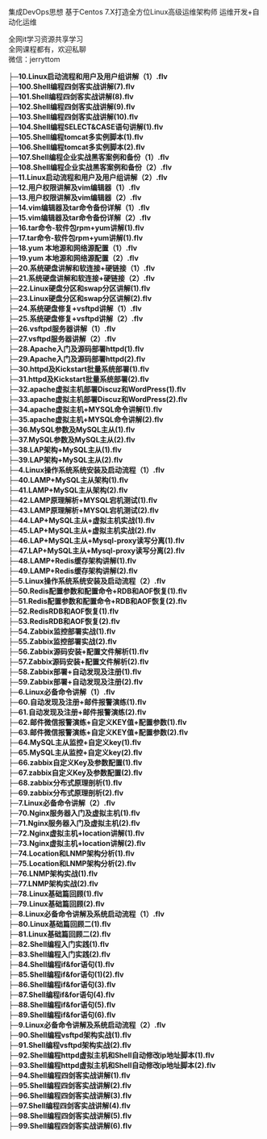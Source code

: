 集成DevOps思想 基于Centos 7.X打造全方位Linux高级运维架构师 运维开发+自动化运维

全网it学习资源共享学习<br>全网课程都有，欢迎私聊<br>微信：jerryttom<br>

<strong>├─10.Linux启动流程和用户及用户组讲解（1）.flv</strong><br> <strong>├─100.Shell编程四剑客实战讲解(7).flv</strong><br> <strong>├─101.Shell编程四剑客实战讲解(8).flv</strong><br> <strong>├─102.Shell编程四剑客实战讲解(9).flv</strong><br> <strong>├─103.Shell编程四剑客实战讲解(10).flv</strong><br> <strong>├─104.Shell编程SELECT&amp;CASE语句讲解(1).flv</strong><br> <strong>├─105.Shell编程tomcat多实例脚本(1).flv</strong><br> <strong>├─106.Shell编程tomcat多实例脚本(2).flv</strong><br> <strong>├─107.Shell编程企业实战黑客案例和备份（1）.flv</strong><br> <strong>├─108.Shell编程企业实战黑客案例和备份（2）.flv</strong><br> <strong>├─11.Linux启动流程和用户及用户组讲解（2）.flv</strong><br> <strong>├─12.用户权限讲解及vim编辑器（1）.flv</strong><br> <strong>├─13.用户权限讲解及vim编辑器（2）.flv</strong><br> <strong>├─14.vim编辑器及tar命令备份详解（1）.flv</strong><br> <strong>├─15.vim编辑器及tar命令备份详解（2）.flv</strong><br> <strong>├─16.tar命令-软件包rpm+yum讲解(1).flv</strong><br> <strong>├─17.tar命令-软件包rpm+yum讲解(1).flv</strong><br> <strong>├─18.yum 本地源和网络源配置（1）.flv</strong><br> <strong>├─19.yum 本地源和网络源配置（2）.flv</strong><br> <strong>├─20.系统硬盘讲解和软连接+硬链接（1）.flv</strong><br> <strong>├─21.系统硬盘讲解和软连接+硬链接（2）.flv</strong><br> <strong>├─22.Linux硬盘分区和swap分区讲解(1).flv</strong><br> <strong>├─23.Linux硬盘分区和swap分区讲解(2).flv</strong><br> <strong>├─24.系统硬盘修复+vsftpd讲解（1）.flv</strong><br> <strong>├─25.系统硬盘修复+vsftpd讲解（2）.flv</strong><br> <strong>├─26.vsftpd服务器讲解（1）.flv</strong><br> <strong>├─27.vsftpd服务器讲解（2）.flv</strong><br> <strong>├─28.Apache入门及源码部署httpd(1).flv</strong><br> <strong>├─29.Apache入门及源码部署httpd(2).flv</strong><br> <strong>├─30.httpd及Kickstart批量系统部署(1).flv</strong><br> <strong>├─31.httpd及Kickstart批量系统部署(2).flv</strong><br> <strong>├─32.apache虚拟主机部署Discuz和WordPress(1).flv</strong><br> <strong>├─33.apache虚拟主机部署Discuz和WordPress(2).flv</strong><br> <strong>├─34.apache虚拟主机+MYSQL命令讲解(1).flv</strong><br> <strong>├─35.apache虚拟主机+MYSQL命令讲解(2).flv</strong><br> <strong>├─36.MySQL参数及MySQL主从(1).flv</strong><br> <strong>├─37.MySQL参数及MySQL主从(2).flv</strong><br> <strong>├─38.LAP架构+MySQL主从(1).flv</strong><br> <strong>├─39.LAP架构+MySQL主从(2).flv</strong><br> <strong>├─4.Linux操作系统系统安装及启动流程（1）.flv</strong><br> <strong>├─40.LAMP+MySQL主从架构(1).flv</strong><br> <strong>├─41.LAMP+MySQL主从架构(2).flv</strong><br> <strong>├─42.LAMP原理解析+MYSQL宕机测试(1).flv</strong><br> <strong>├─43.LAMP原理解析+MYSQL宕机测试(2).flv</strong><br> <strong>├─44.LAP+MySQL主从+虚拟主机实战(1).flv</strong><br> <strong>├─45.LAP+MySQL主从+虚拟主机实战(2).flv</strong><br> <strong>├─46.LAP+MySQL主从+Mysql-proxy读写分离(1).flv</strong><br> <strong>├─47.LAP+MySQL主从+Mysql-proxy读写分离(2).flv</strong><br> <strong>├─48.LAMP+Redis缓存架构讲解(1).flv</strong><br> <strong>├─49.LAMP+Redis缓存架构讲解(2).flv</strong><br> <strong>├─5.Linux操作系统系统安装及启动流程（2）.flv</strong><br> <strong>├─50.Redis配置参数和配置命令+RDB和AOF恢复(1).flv</strong><br> <strong>├─51.Redis配置参数和配置命令+RDB和AOF恢复(2).flv</strong><br> <strong>├─52.RedisRDB和AOF恢复(1).flv</strong><br> <strong>├─53.RedisRDB和AOF恢复(2).flv</strong><br> <strong>├─54.Zabbix监控部署实战(1).flv</strong><br> <strong>├─55.Zabbix监控部署实战(2).flv</strong><br> <strong>├─56.Zabbix源码安装+配置文件解析(1).flv</strong><br> <strong>├─57.Zabbix源码安装+配置文件解析(2).flv</strong><br> <strong>├─58.Zabbix部署+自动发现及注册(1).flv</strong><br> <strong>├─59.Zabbix部署+自动发现及注册(2).flv</strong><br> <strong>├─6.Linux必备命令讲解（1）.flv</strong><br> <strong>├─60.自动发现及注册+邮件报警演练(1).flv</strong><br> <strong>├─61.自动发现及注册+邮件报警演练(2).flv</strong><br> <strong>├─62.邮件微信报警演练+自定义KEY值+配置参数(1).flv</strong><br> <strong>├─63.邮件微信报警演练+自定义KEY值+配置参数(2).flv</strong><br> <strong>├─64.MySQL主从监控+自定义key(1).flv</strong><br> <strong>├─65.MySQL主从监控+自定义key(2).flv</strong><br> <strong>├─66.zabbix自定义Key及参数配置(1).flv</strong><br> <strong>├─67.zabbix自定义Key及参数配置(2).flv</strong><br> <strong>├─68.zabbix分布式原理剖析(1).flv</strong><br> <strong>├─69.zabbix分布式原理剖析(2).flv</strong><br> <strong>├─7.Linux必备命令讲解（2）.flv</strong><br> <strong>├─70.Nginx服务器入门及虚拟主机(1).flv</strong><br> <strong>├─71.Nginx服务器入门及虚拟主机(2).flv</strong><br> <strong>├─72.Nginx虚拟主机+location讲解(1).flv</strong><br> <strong>├─73.Nginx虚拟主机+location讲解(2).flv</strong><br> <strong>├─74.Location和LNMP架构分析(1).flv</strong><br> <strong>├─75.Location和LNMP架构分析(2).flv</strong><br> <strong>├─76.LNMP架构实战(1).flv</strong><br> <strong>├─77.LNMP架构实战(2).flv</strong><br> <strong>├─78.Linux基础篇回顾(1).flv</strong><br> <strong>├─79.Linux基础篇回顾(2).flv</strong><br> <strong>├─8.Linux必备命令讲解及系统启动流程（1）.flv</strong><br> <strong>├─80.Linux基础篇回顾二(1).flv</strong><br> <strong>├─81.Linux基础篇回顾二(2).flv</strong><br> <strong>├─82.Shell编程入门实践(1).flv</strong><br> <strong>├─83.Shell编程入门实践(2).flv</strong><br> <strong>├─84.Shell编程if&amp;for语句(1).flv</strong><br> <strong>├─85.Shell编程if&amp;for语句(1)(2).flv</strong><br> <strong>├─86.Shell编程if&amp;for语句(3).flv</strong><br> <strong>├─87.Shell编程if&amp;for语句(4).flv</strong><br> <strong>├─88.Shell编程if&amp;for语句(5).flv</strong><br> <strong>├─89.Shell编程if&amp;for语句(6).flv</strong><br> <strong>├─9.Linux必备命令讲解及系统启动流程（2）.flv</strong><br> <strong>├─90.Shell编程vsftpd架构实战(1).flv</strong><br> <strong>├─91.Shell编程vsftpd架构实战(2).flv</strong><br> <strong>├─92.Shell编程httpd虚拟主机和Shell自动修改ip地址脚本(1).flv</strong><br> <strong>├─93.Shell编程httpd虚拟主机和Shell自动修改ip地址脚本(2).flv</strong><br> <strong>├─94.Shell编程四剑客实战讲解(1).flv</strong><br> <strong>├─95.Shell编程四剑客实战讲解(2).flv</strong><br> <strong>├─96.Shell编程四剑客实战讲解(3).flv</strong><br> <strong>├─97.Shell编程四剑客实战讲解(4).flv</strong><br> <strong>├─98.Shell编程四剑客实战讲解(5).flv</strong><br> <strong>├─99.Shell编程四剑客实战讲解(6).flv</strong>